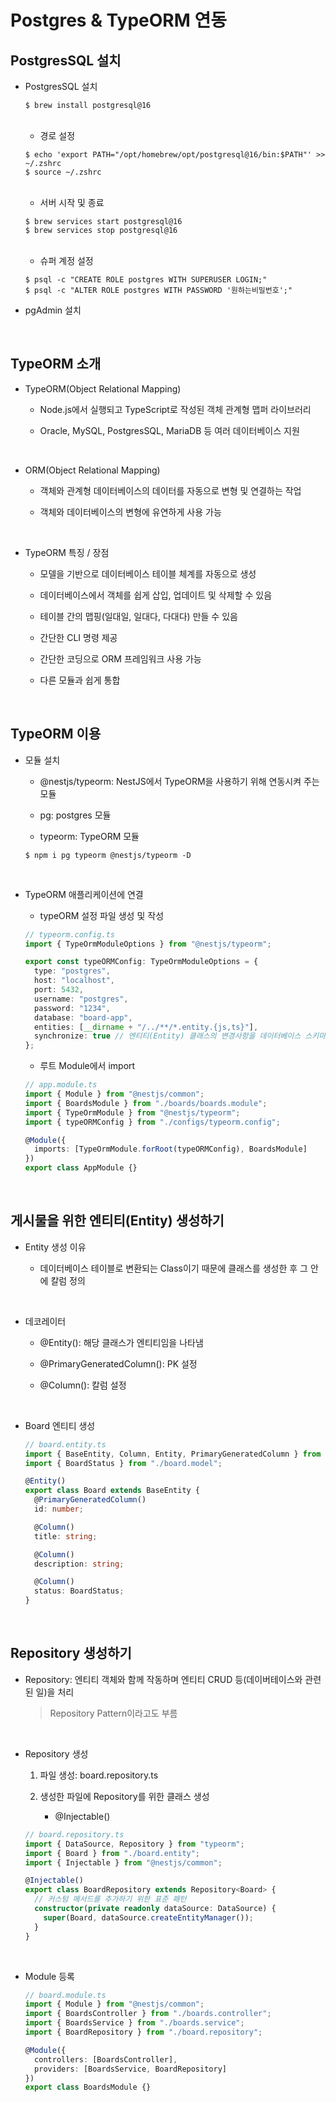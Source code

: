 # Postgres & TypeORM 연동

## PostgresSQL 설치

- PostgresSQL 설치

  ```shell
  $ brew install postgresql@16
  ```

  <br />

  - 경로 설정

  ```shell
  $ echo 'export PATH="/opt/homebrew/opt/postgresql@16/bin:$PATH"' >> ~/.zshrc
  $ source ~/.zshrc
  ```

  <br />

  - 서버 시작 및 종료

  ```shell
  $ brew services start postgresql@16
  $ brew services stop postgresql@16
  ```

  <br />

  - 슈퍼 계정 설정

  ```shell
  $ psql -c "CREATE ROLE postgres WITH SUPERUSER LOGIN;"
  $ psql -c "ALTER ROLE postgres WITH PASSWORD '원하는비밀번호';"
  ```

- pgAdmin 설치

<br />

## TypeORM 소개

- TypeORM(Object Relational Mapping)

  - Node.js에서 실행되고 TypeScript로 작성된 객체 관계형 맵퍼 라이브러리

  - Oracle, MySQL, PostgresSQL, MariaDB 등 여러 데이터베이스 지원

<br />

- ORM(Object Relational Mapping)

  - 객체와 관계형 데이터베이스의 데이터를 자동으로 변형 및 연결하는 작업

  - 객체와 데이터베이스의 변형에 유연하게 사용 가능

<br />

- TypeORM 특징 / 장점

  - 모델을 기반으로 데이터베이스 테이블 체계를 자동으로 생성

  - 데이터베이스에서 객체를 쉽게 삽입, 업데이트 및 삭제할 수 있음

  - 테이블 간의 맵핑(일대일, 일대다, 다대다) 만들 수 있음

  - 간단한 CLI 명령 제공

  - 간단한 코딩으로 ORM 프레임워크 사용 가능

  - 다른 모듈과 쉽게 통합

<br />

## TypeORM 이용

- 모듈 설치

  - @nestjs/typeorm: NestJS에서 TypeORM을 사용하기 위해 연동시켜 주는 모듈
  - pg: postgres 모듈

  - typeorm: TypeORM 모듈

  ```shell
  $ npm i pg typeorm @nestjs/typeorm -D
  ```

<br />

- TypeORM 애플리케이션에 연결

  - typeORM 설정 파일 생성 및 작성

  ```ts
  // typeorm.config.ts
  import { TypeOrmModuleOptions } from "@nestjs/typeorm";

  export const typeORMConfig: TypeOrmModuleOptions = {
    type: "postgres",
    host: "localhost",
    port: 5432,
    username: "postgres",
    password: "1234",
    database: "board-app",
    entities: [__dirname + "/../**/*.entity.{js,ts}"],
    synchronize: true // 엔티티(Entity) 클래스의 변경사항을 데이터베이스 스키마에 자동으로 동기화
  };
  ```

  - 루트 Module에서 import

  ```ts
  // app.module.ts
  import { Module } from "@nestjs/common";
  import { BoardsModule } from "./boards/boards.module";
  import { TypeOrmModule } from "@nestjs/typeorm";
  import { typeORMConfig } from "./configs/typeorm.config";

  @Module({
    imports: [TypeOrmModule.forRoot(typeORMConfig), BoardsModule]
  })
  export class AppModule {}
  ```

<br />

## 게시물을 위한 엔티티(Entity) 생성하기

- Entity 생성 이유

  - 데이터베이스 테이블로 변환되는 Class이기 때문에 클래스를 생성한 후 그 안에 칼럼 정의

<br />

- 데코레이터

  - @Entity(): 해당 클래스가 엔티티임을 나타냄

  - @PrimaryGeneratedColumn(): PK 설정

  - @Column(): 칼럼 설정

<br />

- Board 엔티티 생성

  ```ts
  // board.entity.ts
  import { BaseEntity, Column, Entity, PrimaryGeneratedColumn } from "typeorm";
  import { BoardStatus } from "./board.model";

  @Entity()
  export class Board extends BaseEntity {
    @PrimaryGeneratedColumn()
    id: number;

    @Column()
    title: string;

    @Column()
    description: string;

    @Column()
    status: BoardStatus;
  }
  ```

<br />

## Repository 생성하기

- Repository: 엔티티 객체와 함께 작동하며 엔티티 CRUD 등(데이버테이스와 관련된 일)을 처리

  > Repository Pattern이라고도 부름

<br />

- Repository 생성

  1. 파일 생성: board.repository.ts

  2. 생성한 파일에 Repository를 위한 클래스 생성

     - @Injectable()

  ```ts
  // board.repository.ts
  import { DataSource, Repository } from "typeorm";
  import { Board } from "./board.entity";
  import { Injectable } from "@nestjs/common";

  @Injectable()
  export class BoardRepository extends Repository<Board> {
    // 커스텀 메서드를 추가하기 위한 표준 패턴
    constructor(private readonly dataSource: DataSource) {
      super(Board, dataSource.createEntityManager());
    }
  }
  ```

<br />

- Module 등록

  ```ts
  // board.module.ts
  import { Module } from "@nestjs/common";
  import { BoardsController } from "./boards.controller";
  import { BoardsService } from "./boards.service";
  import { BoardRepository } from "./board.repository";

  @Module({
    controllers: [BoardsController],
    providers: [BoardsService, BoardRepository]
  })
  export class BoardsModule {}
  ```
